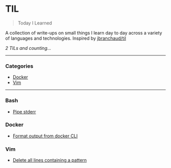 # TIL

> Today I Learned

A collection of write-ups on small things I learn day to day across a variety of
languages and technologies. Inspired by [jbranchaud/til](https://github.com/jbranchaud/til)

_2 TILs and counting..._

---

### Categories

* [Docker](#docker)
* [Vim](#vim)

---

### Bash
- [Pipe stderr](bash/pipe-stderr.md)

### Docker
- [Format output from docker CLI](docker/format-output-from-docker-cli.md)

### Vim
- [Delete all lines containing a pattern](vim/delete-all-lines-containing-a-pattern.md)
